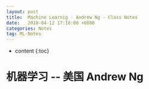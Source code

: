 ```yaml
---
layout: post
title:  Machine Learnig - Andrew Ng - Class Notes 
date:   2018-04-12 17:16:00 +0800
categories: Notes
tag: ML-Notes
---
```


* content
{:toc}


机器学习 -- 美国 Andrew Ng
=========================
